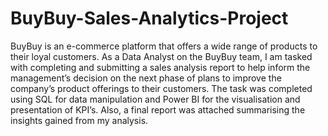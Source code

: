 # BuyBuy-Sales-Analytics-Project
BuyBuy is an e-commerce platform that offers a wide range of products to their loyal customers. As a Data Analyst on the BuyBuy team, I am tasked with completing and submitting a sales analysis report to help inform the management’s decision on the next phase of plans to improve the company’s product offerings to their customers.
The task was completed using SQL for data manipulation and Power BI for the visualisation and presentation of KPI’s. Also, a final report was attached summarising the insights gained from my analysis.
